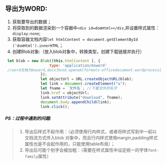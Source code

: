 ## 导出为WORD:

1. 获取要导出的数据；
2. 将获取到的数据渲染到一个容器中`<div id=domHtml></div`,并设置样式属性：`display:none`;
3. 获取容器文档内容`let htmlContent = document.getElementById
('domHtml').innerHTML`；
4. 创建Blob对象:（放入blob对象中，转换类型，创建下载链接并执行）
```javascript
 let blob = new Blob([this.htmlContent ], {
                    type: 'application/msword'
 //word文档为msword,docx为vnd.openxmlformats-officedocument.wordprocessingml.document;charset=utf-8,pdf文档为pdf,msexcel 为excel
                });
                let objectUrl = URL.createObjectURL(blob);
                let link = document.createElement("a");
                let fname = `文件名`; //下载文件的名字
                link.href = objectUrl;
                link.setAttribute("download", fname);
                document.body.appendChild(link);
                link.click();
```
##### PS：过程中遇到的问题:
> 1. 导出后样式不起作用：（必须使用行内样式，或者将样式写到<style></style>中一起以文档流方式传入blob 对象中，而且行内样式使用margin,padding样式属性也是不会起作用的，只能使用table布局）；
> 2. 导出后可能个别字会被加粗：（需要在样式属性中设定统一的字体`font-family`属性）